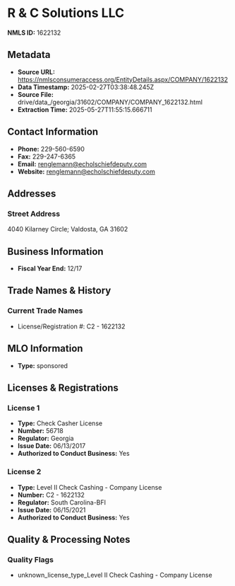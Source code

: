 # R & C Solutions LLC

**NMLS ID:** 1622132

## Metadata
- **Source URL:** https://nmlsconsumeraccess.org/EntityDetails.aspx/COMPANY/1622132
- **Data Timestamp:** 2025-02-27T03:38:48.245Z
- **Source File:** drive/data_/georgia/31602/COMPANY/COMPANY_1622132.html
- **Extraction Time:** 2025-05-27T11:55:15.666711

## Contact Information
- **Phone:** 229-560-6590
- **Fax:** 229-247-6365
- **Email:** renglemann@echolschiefdeputy.com
- **Website:** renglemann@echolschiefdeputy.com

## Addresses
### Street Address
4040 Kilarney Circle; Valdosta, GA 31602

## Business Information
- **Fiscal Year End:** 12/17

## Trade Names & History
### Current Trade Names
- License/Registration #: C2 - 1622132

## MLO Information
- **Type:** sponsored

## Licenses & Registrations

### License 1
- **Type:** Check Casher License
- **Number:** 56718
- **Regulator:** Georgia
- **Issue Date:** 06/13/2017
- **Authorized to Conduct Business:** Yes

### License 2
- **Type:** Level II Check Cashing - Company License
- **Number:** C2 - 1622132
- **Regulator:** South Carolina-BFI
- **Issue Date:** 06/15/2021
- **Authorized to Conduct Business:** Yes

## Quality & Processing Notes
### Quality Flags
- unknown_license_type_Level II Check Cashing - Company License
